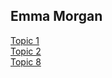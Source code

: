 ## Emma Morgan

[Topic 1](Topic1.html) <br />
[Topic 2](Topic2.html) <br />
[Topic 8](Topic8.html) <br />

